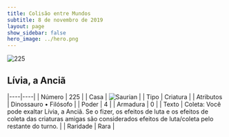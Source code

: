 ```yaml
---
title: Colisão entre Mundos
subtitle: 8 de novembro de 2019
layout: page
show_sidebar: false
hero_image: ../hero.png
---
```


![225](https://cdn.keyforgegame.com/media/card_front/pt/452_225_7G99WJ3VRM48_pt.png)

## Lívia, a Anciã

|----|----|
| Número | 225 |
| Casa | ![Saurian](https://archonarcana.com/images/thumb/9/9e/Saurian_P.png/22px-Saurian_P.png "Sauro") |
| Tipo | Criatura |
| Atributos | Dinossauro • Filósofo |
| Poder | 4 |
| Armadura | 0 |
| Texto | Coleta: Você pode exaltar Lívia, a Anciã. Se o fizer, os efeitos de luta e os efeitos de coleta das criaturas amigas são considerados efeitos de luta/coleta  pelo restante do turno. |
| Raridade | Rara |
